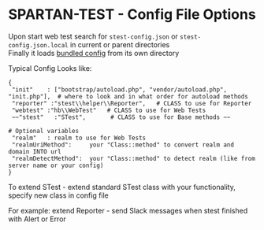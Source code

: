 # SPARTAN-TEST - Config File Options

Upon start web test search for `stest-config.json` or `stest-config.json.local` in current or parent directories\
Finally it loads [bundled config](https://github.com/parf/spartan-test/blob/main/src/config.json) from its own directory

Typical Config Looks like:
```
{
 "init"    : ["bootstrap/autoload.php", "vendor/autoload.php", "init.php"],  # where to look and in what order for autoload methods
 "reporter" :"stest\\helper\\Reporter",   # CLASS to use for Reporter
 "webtest" :"hb\\WebTest"   # CLASS to use for Web Tests
 ~~"stest"   :"STest",       # CLASS to use for Base methods ~~

# Optional variables
 "realm"   : realm to use for Web Tests
 "realmUriMethod":     your "Class::method" to convert realm and domain INTO url
 "realmDetectMethod":  your "Class::method" to detect realm (like from server name or your config)
}
```

To extend STest - extend standard STest class with your functionality, specify new class in config file

For example: extend Reporter - send Slack messages when stest finished with Alert or Error
